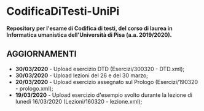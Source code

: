 # CodificaDiTesti-UniPi
__Repository per l'esame di Codifica di testi, del corso di laurea in Informatica umanistica dell'Università di Pisa (a.a. 2019/2020).__

## AGGIORNAMENTI

* __30/03/2020__ - Upload esercizio DTD (Esercizi/300320 - DTD.xml);
* __30/03/2020__ - Upload lezioni del 26 e del 30 marzo;
* __20/03/2020__ - Upload esercizio assegnato sul Prologo (Esercizi/190320 - prologo.xml); 
* __19/03/2020__ - Upload esercizio d'esempio svolto durante la lezione di lunedì 16/03/2020 (Lezioni/160320 - lezione.xml);

